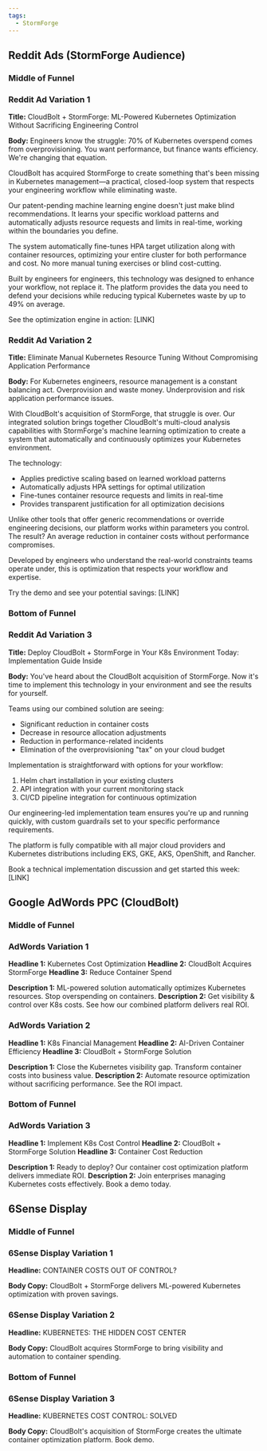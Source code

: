 ```yaml
---
tags:
  - StormForge
---
```


## Reddit Ads (StormForge Audience)

### Middle of Funnel

### Reddit Ad Variation 1

**Title:** CloudBolt + StormForge: ML-Powered Kubernetes Optimization Without Sacrificing Engineering Control

**Body:**
Engineers know the struggle: 70% of Kubernetes overspend comes from overprovisioning. You want performance, but finance wants efficiency. We're changing that equation.

CloudBolt has acquired StormForge to create something that's been missing in Kubernetes management—a practical, closed-loop system that respects your engineering workflow while eliminating waste.

Our patent-pending machine learning engine doesn't just make blind recommendations. It learns your specific workload patterns and automatically adjusts resource requests and limits in real-time, working within the boundaries you define.

The system automatically fine-tunes HPA target utilization along with container resources, optimizing your entire cluster for both performance and cost. No more manual tuning exercises or blind cost-cutting.

Built by engineers for engineers, this technology was designed to enhance your workflow, not replace it. The platform provides the data you need to defend your decisions while reducing typical Kubernetes waste by up to 49% on average.

See the optimization engine in action: [LINK]

### Reddit Ad Variation 2

**Title:** Eliminate Manual Kubernetes Resource Tuning Without Compromising Application Performance

**Body:**
For Kubernetes engineers, resource management is a constant balancing act. Overprovision and waste money. Underprovision and risk application performance issues.

With CloudBolt's acquisition of StormForge, that struggle is over. Our integrated solution brings together CloudBolt's multi-cloud analysis capabilities with StormForge's machine learning optimization to create a system that automatically and continuously optimizes your Kubernetes environment.

The technology:

- Applies predictive scaling based on learned workload patterns
- Automatically adjusts HPA settings for optimal utilization
- Fine-tunes container resource requests and limits in real-time
- Provides transparent justification for all optimization decisions

Unlike other tools that offer generic recommendations or override engineering decisions, our platform works within parameters you control. The result? An average reduction in container costs without performance compromises.

Developed by engineers who understand the real-world constraints teams operate under, this is optimization that respects your workflow and expertise.

Try the demo and see your potential savings: [LINK]

### Bottom of Funnel

### Reddit Ad Variation 3

**Title:** Deploy CloudBolt + StormForge in Your K8s Environment Today: Implementation Guide Inside

**Body:**
You've heard about the CloudBolt acquisition of StormForge. Now it's time to implement this technology in your environment and see the results for yourself.

Teams using our combined solution are seeing:

- Significant reduction in container costs
- Decrease in resource allocation adjustments
- Reduction in performance-related incidents
- Elimination of the overprovisioning "tax" on your cloud budget

Implementation is straightforward with options for your workflow:

1. Helm chart installation in your existing clusters
2. API integration with your current monitoring stack
3. CI/CD pipeline integration for continuous optimization

Our engineering-led implementation team ensures you're up and running quickly, with custom guardrails set to your specific performance requirements.

The platform is fully compatible with all major cloud providers and Kubernetes distributions including EKS, GKE, AKS, OpenShift, and Rancher.

Book a technical implementation discussion and get started this week: [LINK]

## Google AdWords PPC (CloudBolt)

### Middle of Funnel

### AdWords Variation 1

**Headline 1:** Kubernetes Cost Optimization
**Headline 2:** CloudBolt Acquires StormForge
**Headline 3:** Reduce Container Spend

**Description 1:** ML-powered solution automatically optimizes Kubernetes resources. Stop overspending on containers.
**Description 2:** Get visibility & control over K8s costs. See how our combined platform delivers real ROI.

### AdWords Variation 2

**Headline 1:** K8s Financial Management
**Headline 2:** AI-Driven Container Efficiency
**Headline 3:** CloudBolt + StormForge Solution

**Description 1:** Close the Kubernetes visibility gap. Transform container costs into business value.
**Description 2:** Automate resource optimization without sacrificing performance. See the ROI impact.

### Bottom of Funnel

### AdWords Variation 3

**Headline 1:** Implement K8s Cost Control
**Headline 2:** CloudBolt + StormForge Solution
**Headline 3:** Container Cost Reduction

**Description 1:** Ready to deploy? Our container cost optimization platform delivers immediate ROI.
**Description 2:** Join enterprises managing Kubernetes costs effectively. Book a demo today.

## 6Sense Display

### Middle of Funnel

### 6Sense Display Variation 1

**Headline:** CONTAINER COSTS OUT OF CONTROL?

**Body Copy:** CloudBolt + StormForge delivers ML-powered Kubernetes optimization with proven savings.

### 6Sense Display Variation 2

**Headline:** KUBERNETES: THE HIDDEN COST CENTER

**Body Copy:** CloudBolt acquires StormForge to bring visibility and automation to container spending.

### Bottom of Funnel

### 6Sense Display Variation 3

**Headline:** KUBERNETES COST CONTROL: SOLVED

**Body Copy:** CloudBolt's acquisition of StormForge creates the ultimate container optimization platform. Book demo.

##